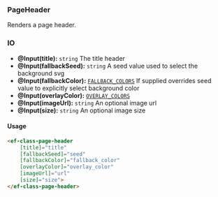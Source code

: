### PageHeader

Renders a page header.

### IO

- **@Input(title):** `string` The title header
- **@Input(fallbackSeed):** `string` A seed value used to select the background svg
- **@Input(fallbackColor):** [`FALLBACK_COLORS`](https://github.com/EFEducationFirstMobile/ef-class-web/blob/master/libraries/components/src/lib/media/image/fallback/fallback-image.component.ts) If supplied overrides seed value to explicitly select background color
- **@Input(overlayColor):** [`OVERLAY_COLORS`](https://github.com/EFEducationFirstMobile/ef-class-web/blob/master/libraries/components/src/lib/common/overlay/color/color-overlay.component.ts)
- **@Input(imageUrl):** `string` An optional image url
- **@Input(size):** `string` An optional image size

#### Usage

```html
<ef-class-page-header
    [title]="title"
    [fallbackSeed]="seed"
    [fallbackColor]="fallback_color"
    [overlayColor]="overlay_color"
    [imageUrl]="url"
    [size]="size">
</ef-class-page-header>
```
